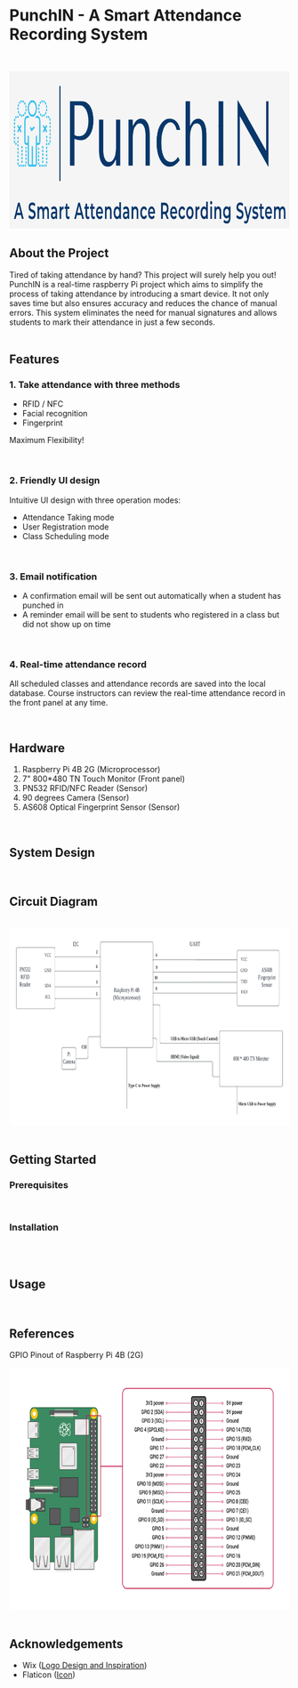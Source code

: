 # PunchIN - A Smart Attendance Recording System
<br />

<p align="center">
    <img src="images/punchIN_logo.png" alt="Logo" width="912" height="282">
</p>

## About the Project
Tired of taking attendance by hand? This project will surely help you out! PunchIN is a real-time raspberry Pi project which aims to simplify the process of taking attendance by introducing a smart device. It not only saves time but also ensures accuracy and reduces the chance of manual errors. This system eliminates the need for manual signatures and allows students to mark their attendance in just a few seconds.
<br />
<br />


## Features

### 1. Take attendance with three methods

* RFID / NFC
* Facial recognition
* Fingerprint

Maximum Flexibility!

<br/>

### 2. Friendly UI design

Intuitive UI design with three operation modes:

- Attendance Taking mode
- User Registration mode 
- Class Scheduling mode

<br/>

### 3. Email notification

- A confirmation email will be sent out automatically when a student has punched in
- A reminder email will be sent to students who registered in a class but did not show up on time

<br/>

### 4. Real-time attendance record

All scheduled classes and attendance records are saved into the local database. Course instructors can review the real-time attendance record in the front panel at any time.

<br/>

## Hardware
1. Raspberry Pi 4B 2G (Microprocessor)
2. 7" 800*480 TN Touch Monitor (Front panel)
3. PN532 RFID/NFC Reader (Sensor)
4. 90 degrees Camera (Sensor)
5. AS608 Optical Fingerprint Sensor (Sensor)

<br />

## System Design 

<br />

## Circuit Diagram

<br />

<img src="images/circuit_diagram.png" alt="circuit_diagram" width="800" height="355">

<br />
<br />

## Getting Started

### Prerequisites
<br />

### Installation
<br />

<br />

## Usage
<br />

## References

GPIO Pinout of Raspberry Pi 4B (2G)
<br/>

<img src="images/GPIO_pinout.png" alt="raspberry_pinout" width="774" height="435">

<br/>
<br/>

## Acknowledgements
* Wix  ([Logo Design and Inspiration](https://www.wix.com/logo/maker))
* Flaticon  ([Icon](https://www.flaticon.com/))



<!-- MARKDOWN LINKS & IMAGES -->


